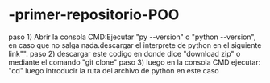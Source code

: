 # -primer-repositorio-POO
paso 1) Abrir la consola CMD:Ejecutar "py --version" o "python --version", en caso que no salga nada.descargar el interprete de python en el siguiente link"".
paso 2) descargar este codigo en donde dice "download zip" o mediante el comando "git clone"
paso 3) luego en la consola CMD ejecutar: "cd" luego introducir la ruta del archivo de python en este caso 
